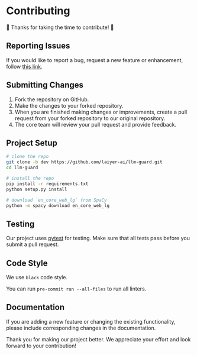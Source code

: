 # Contributing

:tada: Thanks for taking the time to contribute! :tada:

## Reporting Issues

If you would like to report a bug, request a new feature or enhancement, follow [this link](https://github.com/laiyer-ai/llm-guard/issues/new/choose).

## Submitting Changes

1. Fork the repository on GitHub.
2. Make the changes to your forked repository.
3. When you are finished making changes or improvements, create a pull request from your forked repository to our original repository.
4. The core team will review your pull request and provide feedback.

## Project Setup

```bash
# clone the repo
git clone -b dev https://github.com/laiyer-ai/llm-guard.git
cd llm-guard

# install the repo
pip install -r requirements.txt
python setup.py install

# download `en_core_web_lg` from SpaCy
python -m spacy download en_core_web_lg
```

## Testing

Our project uses [pytest](https://docs.pytest.org/en/latest/) for testing. Make sure that all tests pass before you submit a pull request.

## Code Style

We use `black` code style.

You can run `pre-commit run --all-files` to run all linters.

## Documentation

If you are adding a new feature or changing the existing functionality, please include corresponding changes in the documentation.

Thank you for making our project better. We appreciate your effort and look forward to your contribution!
